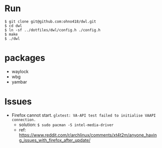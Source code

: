 # Run

```
$ git clone git@github.com:ohno418/dwl.git
$ cd dwl
$ ln -sf ../dotfiles/dwl/config.h ./config.h
$ make
$ ./dwl
```

# packages

- waylock
- wbg
- yambar

# Issues

- Firefox cannot start. `glxtest: VA-API test failed to initialise VAAPI connection.`
  - solution: `$ sudo pacman -S intel-media-driver`
  - ref: https://www.reddit.com/r/archlinux/comments/xt4t2m/anyone_having_issues_with_firefox_after_update/
